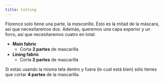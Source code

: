 ```yaml
---
title: Cutting
---
```


Florence solo tiene una parte, la *mascarilla*. Ésto es la mitad de la máscara, así que necesitaremos dos. Además, queremos una capa experior y un forro, así que necesitaremos cuatro en total:

 - **Main fabric**
   - Corta **2 partes** de mascarilla
 - **Lining fabric**
   - Corta **2 partes** de mascarilla

Si estás usando la misma tela dentro y fuera (lo cual está bien) sólo tienes que cortar **4 partes** de la mascarilla.
